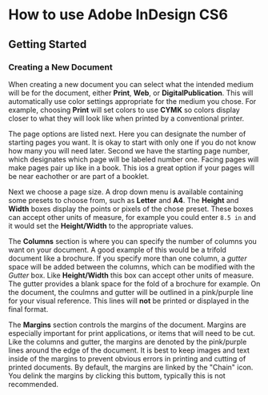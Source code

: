 # How to use Adobe InDesign CS6

## Getting Started

### Creating a New Document

When creating a new document you can select what the intended medium will be for the document, either **Print**, **Web**, or **DigitalPublication**. This will automatically use color settings appropriate for the medium you chose. For example, choosing **Print** will set colors to use **CYMK** so colors display closer to what they will look like when printed by a conventional printer.

The page options are listed next. Here you can designate the number of starting pages you want. It is okay to start with only one if you do not know how many you will need later. Second we have the starting page number, which designates which page will be labeled number one. Facing pages will make pages pair up like in a book. This ios a great option if your pages will be near eachother or are part of a booklet.

Next we choose a page size. A drop down menu is available containing some presets to choose from, such as **Letter** and **A4**. The **Height** and **Width** boxes display the points or pixels of the chose preset. These boxes can accept other units of measure, for example you could enter `8.5 in` and it would set the **Height/Width** to the appropriate values.

The **Columns** section is where you can specify the number of columns you want on your document. A good example of this would be a trifold document like a brochure. If you specify more than one column, a *gutter* space will be added between the columns, which can be modified with the *Gutter* box. Like **Height/Width** this box can accept other units of measure. The gutter provides a blank space for the fold of a brochure for example. On the document, the coulmns and gutter will be outlined in a pink/purple line for your visual reference. This lines will **not** be printed or displayed in the final format.

The **Margins** section controls the margins of the document. Margins are especially important for print applications, or items that will need to be cut. Like the columns and gutter, the margins are denoted by the pink/purple lines around the edge of the document. It is best to keep images and text inside of the margins to prevent obvious errors in printing and cutting of printed documents. By default, the margins are linked by the "Chain" icon. You delink the margins by clicking this buttom, typically this is not recommended.
